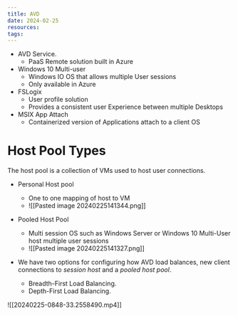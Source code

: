 ```yaml
---
title: AVD
date: 2024-02-25
resources: 
tags:
---
```

- AVD Service.
	- PaaS Remote solution built in Azure
- Windows 10 Multi-user
	- Windows IO OS that allows multiple User sessions
	- Only available in Azure
- FSLogix
	- User profile solution 
	- Provides a consistent user Experience between multiple Desktops
- MSIX App Attach
	- Containerized version of Applications attach to a client OS

# Host Pool Types

The host pool is a collection of VMs used to host user connections.

- Personal Host pool
	- One to one mapping of host to VM
	- ![[Pasted image 20240225141344.png]]
- Pooled Host Pool
	- Multi session OS such as Windows Server or Windows 10 Multi-User host multiple user sessions
	- ![[Pasted image 20240225141327.png]]

- We have two options for configuring how AVD load balances, new client connections to *session host* and a *pooled host pool*.
	- Breadth-First Load Balancing.
	- Depth-First Load Balancing.

![[20240225-0848-33.2558490.mp4]]

